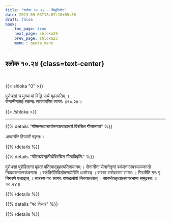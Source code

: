 ```yaml
---
title: "श्लोक १०.२४ - विभूतियोग"
date: 2023-09-03T18:07:18+05:30
draft: false
book:
    toc_page: true
    next_page: shloka25
    prev_page: shloka23
    menu : geeta_menu
---
```




## श्लोक १०.२४ {class=text-center}

<br/>

{{< shloka  "0"  >}}

पुरोधसां च मुख्यं मां विद्धि पार्थ बृहस्पतिम् ।  
सेनानीनामहं स्कन्दः सरसामस्मि सागरः ॥१०.२४॥  

{{< /shloka >}}

---


{{% details "श्रीमत्मध्वाचार्यभगवत्पादाचर्य विरचित  गीताभाष्य" %}}

*आचार्येण टिप्पणी नकृतः* ।

{{% /details %}}



{{% details "श्रीराघवेन्द्रतीर्थविरचित गीताविवृतिः" %}}

पुरोधसां पुरोहितानां बृहतां पतित्वाद्बृहस्पतिनामानम्‌ । 
सेनानीनां सेनानेतृणां स्कंदनात्स्वस्माज्जगतो 
निष्कासनात्स्कंदनामा । 
स्कंदिर्गतिविशोषणयोरिति धातोरच्‌ । 
सरसां सरोवराणां सागरः । 
गिरतीति गरः गृ निगरणे पचाद्यच्‌ । 
सारस्य गरः सागरः रशब्दलोपो निरुक्तत्वात्‌ ।
सारभोक्तृत्वात्सागरनामा समुद्रस्थः ॥१०.२४॥

{{% /details %}}



{{% details "पद विचार" %}}


{{% /details %}}
